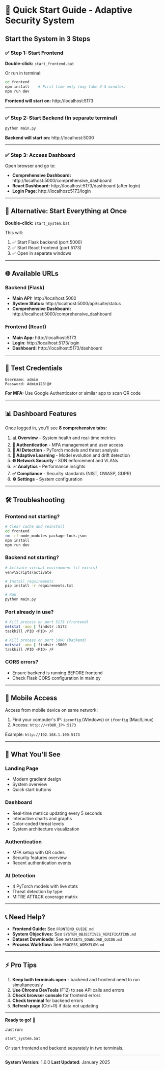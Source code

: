 # 🚀 Quick Start Guide - Adaptive Security System

## Start the System in 3 Steps

### ✅ Step 1: Start Frontend
**Double-click:** `start_frontend.bat`

Or run in terminal:
```bash
cd frontend
npm install    # First time only (may take 3-5 minutes)
npm run dev
```

**Frontend will start on:** http://localhost:5173

---

### ✅ Step 2: Start Backend (In separate terminal)
```bash
python main.py
```

**Backend will start on:** http://localhost:5000

---

### ✅ Step 3: Access Dashboard

Open browser and go to:
- **Comprehensive Dashboard:** http://localhost:5000/comprehensive_dashboard
- **React Dashboard:** http://localhost:5173/dashboard (after login)
- **Login Page:** http://localhost:5173/login

---

## 🎯 Alternative: Start Everything at Once

**Double-click:** `start_system.bat`

This will:
1. ✅ Start Flask backend (port 5000)
2. ✅ Start React frontend (port 5173)
3. ✅ Open in separate windows

---

## 🌐 Available URLs

### Backend (Flask)
- **Main API:** http://localhost:5000
- **System Status:** http://localhost:5000/api/suite/status
- **Comprehensive Dashboard:** http://localhost:5000/comprehensive_dashboard

### Frontend (React)
- **Main App:** http://localhost:5173
- **Login:** http://localhost:5173/login
- **Dashboard:** http://localhost:5173/dashboard

---

## 🔑 Test Credentials

```
Username: admin
Password: Admin123!@#
```

**For MFA:** Use Google Authenticator or similar app to scan QR code

---

## 📊 Dashboard Features

Once logged in, you'll see **8 comprehensive tabs:**

1. **📊 Overview** - System health and real-time metrics
2. **🔐 Authentication** - MFA management and user access
3. **🤖 AI Detection** - PyTorch models and threat analysis
4. **🔄 Adaptive Learning** - Model evolution and drift detection
5. **🌐 Network Security** - SDN enforcement and VLANs
6. **📈 Analytics** - Performance insights
7. **✅ Compliance** - Security standards (NIST, OWASP, GDPR)
8. **⚙️ Settings** - System configuration

---

## 🛠️ Troubleshooting

### Frontend not starting?
```bash
# Clear cache and reinstall
cd frontend
rm -rf node_modules package-lock.json
npm install
npm run dev
```

### Backend not starting?
```bash
# Activate virtual environment (if exists)
venv\Scripts\activate

# Install requirements
pip install -r requirements.txt

# Run
python main.py
```

### Port already in use?
```bash
# Kill process on port 5173 (frontend)
netstat -ano | findstr :5173
taskkill /PID <PID> /F

# Kill process on port 5000 (backend)
netstat -ano | findstr :5000
taskkill /PID <PID> /F
```

### CORS errors?
- Ensure backend is running BEFORE frontend
- Check Flask CORS configuration in main.py

---

## 📱 Mobile Access

Access from mobile device on same network:
1. Find your computer's IP: `ipconfig` (Windows) or `ifconfig` (Mac/Linux)
2. Access: `http://<YOUR_IP>:5173`

Example: `http://192.168.1.100:5173`

---

## 🎨 What You'll See

### Landing Page
- Modern gradient design
- System overview
- Quick start buttons

### Dashboard
- Real-time metrics updating every 5 seconds
- Interactive charts and graphs
- Color-coded threat levels
- System architecture visualization

### Authentication
- MFA setup with QR codes
- Security features overview
- Recent authentication events

### AI Detection
- 4 PyTorch models with live stats
- Threat detection by type
- MITRE ATT&CK coverage matrix

---

## 📞 Need Help?

- **Frontend Guide:** See `FRONTEND_GUIDE.md`
- **System Objectives:** See `SYSTEM_OBJECTIVES_VERIFICATION.md`
- **Dataset Downloads:** See `DATASETS_DOWNLOAD_GUIDE.md`
- **Process Workflow:** See `PROCESS_WORKFLOW.md`

---

## ⚡ Pro Tips

1. **Keep both terminals open** - backend and frontend need to run simultaneously
2. **Use Chrome DevTools** (F12) to see API calls and errors
3. **Check browser console** for frontend errors
4. **Check terminal** for backend errors
5. **Refresh page** (Ctrl+R) if data not updating

---

**Ready to go!** 🚀

Just run:
```bash
start_system.bat
```

Or start frontend and backend separately in two terminals.

---

**System Version:** 1.0.0
**Last Updated:** January 2025
